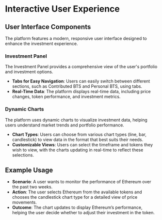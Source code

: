 # Interactive User Experience

## User Interface Components
The platform features a modern, responsive user interface designed to enhance the investment experience.

### Investment Panel
The Investment Panel provides a comprehensive view of the user's portfolio and investment options.

- **Tabs for Easy Navigation**: Users can easily switch between different sections, such as Contributed BTS and Personal BTS, using tabs.
- **Real-Time Data**: The platform displays real-time data, including price changes, token performance, and investment metrics.

### Dynamic Charts
The platform uses dynamic charts to visualize investment data, helping users understand market trends and portfolio performance.

- **Chart Types**: Users can choose from various chart types (line, bar, candlestick) to view data in the format that best suits their needs.
- **Customizable Views**: Users can select the timeframe and tokens they wish to view, with the charts updating in real-time to reflect these selections.

## Example Usage
- **Scenario**: A user wants to monitor the performance of Ethereum over the past two weeks.
- **Action**: The user selects Ethereum from the available tokens and chooses the candlestick chart type for a detailed view of price movements.
- **Outcome**: The chart updates to display Ethereum’s performance, helping the user decide whether to adjust their investment in the token.
